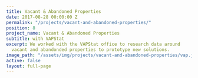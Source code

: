 ```yaml
---
title: Vacant & Abandoned Properties
date: 2017-08-28 00:00:00 Z
permalink: "/projects/vacant-and-abandoned-properties/"
position: 8
project_name: Vacant & Abandoned Properties
subtitle: with VAPStat
excerpt: We worked with the VAPStat office to research data around
  vacant and abandonded properties to prototype new solutions.
image_path: "/assets/img/projects/vacant-and-abandoned-properties/vap.jpg"
active: false
layout: full-page
---
```

